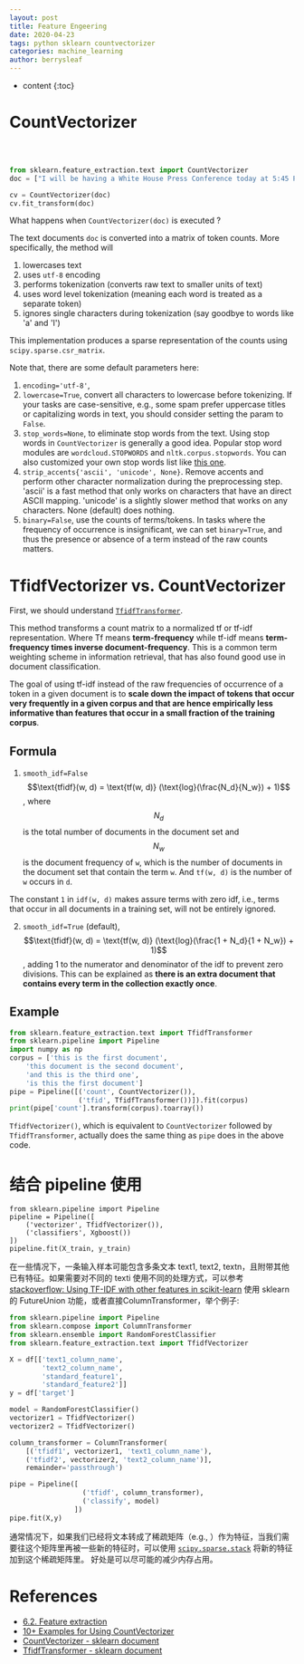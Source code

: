 ```yaml
---
layout: post
title: Feature Engeering
date: 2020-04-23
tags: python sklearn countvectorizer
categories: machine_learning
author: berrysleaf
---
```

* content
{:toc}


# CountVectorizer

```python



from sklearn.feature_extraction.text import CountVectorizer
doc = ["I will be having a White House Press Conference today at 5:45 P.M. Thank you!", "I have instructed the United States Navy to shoot down and destroy any and all Iranian gunboats if they harass our ships at sea."]

cv = CountVectorizer(doc)
cv.fit_transform(doc)
```
What happens when `CountVectorizer(doc)` is executed ? 

The text documents `doc` is converted into a matrix of token counts. More specifically, the method will
1. lowercases text 
2. uses `utf-8` encoding
3. performs tokenization (converts raw text to smaller units of text)
4. uses word level tokenization (meaning each word is treated as a separate token)
5. ignores single characters during tokenization (say goodbye to words like 'a' and 'I')

This implementation produces a sparse representation of the counts using `scipy.sparse.csr_matrix`.

Note that, there are some default parameters here: 
1. `encoding='utf-8'`, 
2. `lowercase=True`, convert all characters to lowercase before tokenizing. If your tasks are case-sensitive, e.g., some spam prefer uppercase titles or capitalizing words in text, you should consider setting the param to `False`. 
3. `stop_words=None`, to eliminate stop words from the text. Using stop words in `CountVectorizer` is generally a good idea. Popular stop word modules are `wordcloud.STOPWORDS` and `nltk.corpus.stopwords`. You can also customized your own stop words list like [this one](https://raw.githubusercontent.com/117ami/117ami.github.io/master/materials/stopwords.txt).
4. `strip_accents{'ascii', 'unicode', None}`. Remove accents and perform other character normalization during the preprocessing step. 'ascii' is a fast method that only works on characters that have an direct ASCII mapping. 'unicode' is a slightly slower method that works on any characters. None (default) does nothing.
5. `binary=False`, use the counts of terms/tokens. In tasks where the frequency of occurrence is insignificant, we can set `binary=True`, and thus the presence or absence of a term instead of the raw counts matters. 


# TfidfVectorizer vs. CountVectorizer
First, we should understand [`TfidfTransformer`](https://scikit-learn.org/stable/modules/generated/sklearn.feature_extraction.text.TfidfTransformer.html#sklearn.feature_extraction.text.TfidfTransformer).

This method transforms a count matrix to a normalized tf or tf-idf representation. Where Tf means **term-frequency** while tf-idf means **term-frequency times inverse document-frequency**. This is a common term weighting scheme in information retrieval, that has also found good use in document classification.

The goal of using tf-idf instead of the raw frequencies of occurrence of a token in a given document is to **scale down the impact of tokens that occur very frequently in a given corpus and that are hence empirically less informative than features that occur in a small fraction of the training corpus**.

## Formula 
1. `smooth_idf=False` $$\text{tfidf}(w, d) = \text{tf(w, d)} (\text{log}(\frac{N_d}{N_w}) + 1)$$, where $$N_d$$ is the total number of documents in the document set and $$N_w$$ is the document frequency of `w`, which is the number of documents in the document set that contain the term `w`. And `tf(w, d)` is the number of `w` occurs in `d`. 

The constant `1` in `idf(w, d)` makes assure terms with zero idf, i.e., terms that occur in all documents in a training set, will not be entirely ignored. 

2. `smooth_idf=True` (default), $$\text{tfidf}(w, d) = \text{tf(w, d)} (\text{log}(\frac{1 + N_d}{1 + N_w}) + 1)$$, adding 1 to the numerator and denominator of the idf to prevent zero divisions. This can be explained as **there is an extra document that contains every term in the collection exactly once**. 

## Example 

```python
from sklearn.feature_extraction.text import TfidfTransformer
from sklearn.pipeline import Pipeline
import numpy as np
corpus = ['this is the first document', 
    'this document is the second document',
    'and this is the third one',
    'is this the first document']
pipe = Pipeline([('count', CountVectorizer()),
                 ('tfid', TfidfTransformer())]).fit(corpus)    
print(pipe['count'].transform(corpus).toarray())
```

`TfidfVectorizer()`, which is equivalent to `CountVectorizer` followed by `TfidfTransformer`, actually does the same thing as `pipe` does in the above code.

# 结合 pipeline 使用  
```
from sklearn.pipeline import Pipeline
pipeline = Pipeline([
    ('vectorizer', TfidfVectorizer()),
    ('classifiers', Xgboost())
])
pipeline.fit(X_train, y_train)
```

在一些情况下，一条输入样本可能包含多条文本 text1, text2, textn，且附带其他已有特征。如果需要对不同的 texti 使用不同的处理方式，可以参考 [stackoverflow: Using TF-IDF with other features in scikit-learn](https://datascience.stackexchange.com/questions/22813/using-tf-idf-with-other-features-in-scikit-learn) 使用 sklearn的 FutureUnion 功能，或者直接ColumnTransformer，举个例子:

```python
from sklearn.pipeline import Pipeline
from sklearn.compose import ColumnTransformer
from sklearn.ensemble import RandomForestClassifier
from sklearn.feature_extraction.text import TfidfVectorizer

X = df[['text1_column_name', 
        'text2_column_name', 
        'standard_feature1', 
        'standard_feature2']]
y = df['target']

model = RandomForestClassifier()
vectorizer1 = TfidfVectorizer()
vectorizer2 = TfidfVectorizer()

column_transformer = ColumnTransformer(
    [('tfidf1', vectorizer1, 'text1_column_name'), 
    ('tfidf2', vectorizer2, 'text2_column_name')],
    remainder='passthrough')

pipe = Pipeline([
                  ('tfidf', column_transformer),
                  ('classify', model)
                ])
pipe.fit(X,y)
```

通常情况下，如果我们已经将文本转成了稀疏矩阵（e.g., ）作为特征，当我们需要往这个矩阵里再被一些新的特征时，可以使用 [`scipy.sparse.stack`](https://docs.scipy.org/doc/scipy/reference/generated/scipy.sparse.hstack.html) 将新的特征加到这个稀疏矩阵里。 好处是可以尽可能的减少内存占用。 


# References 
* [6.2. Feature extraction](https://scikit-learn.org/stable/modules/feature_extraction.html#tfidf-term-weighting)
* [10+ Examples for Using CountVectorizer](https://kavita-ganesan.com/how-to-use-countvectorizer/)
* [CountVectorizer - sklearn document](http://scikit-learn.org/stable/modules/generated/sklearn.feature_extraction.text.CountVectorizer.html)
* [TfidfTransformer - sklearn document](https://scikit-learn.org/stable/modules/generated/sklearn.feature_extraction.text.TfidfTransformer.html#sklearn.feature_extraction.text.TfidfTransformer)